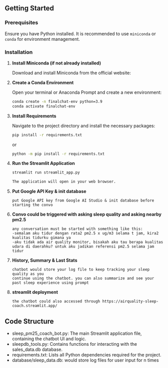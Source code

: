 ## Getting Started

### Prerequisites

Ensure you have Python installed. It is recommended to use `miniconda` or `conda` for environment management.

### Installation

1.  **Install Miniconda (if not already installed)**

    Download and install Miniconda from the official website: <mcurl name="Miniconda Installer" url="https://docs.conda.io/en/latest/miniconda.html"></mcurl>

2.  **Create a Conda Environment**

    Open your terminal or Anaconda Prompt and create a new environment:

    ```bash
    conda create -n finalchat-env python=3.9
    conda activate finalchat-env
    ```

3.  **Install Requirements**

    Navigate to the project directory and install the necessary packages:

    ```bash
    pip install -r requirements.txt
    ```
    or
     ```bash
    python -m pip install -r requirements.txt
    ```
    

4.  **Run the Streamlit Application**

    ```bash
    streamlit run streamlit_app.py

    The application will open in your web browser.

5. **Put Google API Key & init database**

    ```
    put Google API key from Google AI Studio & init database before starting the convo

6. **Convo could be triggered with asking sleep quality and asking nearby pm2.5**

    ```
    any conversation must be started with something like this:
    -semalam aku tidur dengan rata2 pm2.5 x ug/m3 selama t jam, kira2 kualitas tidurku gimana ya
    -aku tidak ada air quality monitor, bisakah aku tau berapa kualitas udara di daerahku? untuk aku jadikan referensi pm2.5 selama jam tidur

7. **History, Summary & Last Stats**

    ```
    chatbot would store your log file to keep tracking your sleep quality as you
    continue using the chatbot. you can also summarize and see your past sleep experience using prompt
 
8. **streamlit deployment**

    ```
    the chatbot could also accessed through https://airquality-sleep-coach.streamlit.app/

## Code Structure

- sleep_pm25_coach_bot.py: The main Streamlit application file, containing the chatbot UI and logic.
- sleepdb_tools.py: Contains functions for interacting with the sales_data.db database.
- requirements.txt: Lists all Python dependencies required for the project.
- database/sleep_data.db: would store log files for user input for n times
